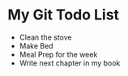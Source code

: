 # My Git Todo List

- Clean the stove
- Make Bed
- Meal Prep for the week
- Write next chapter in my book